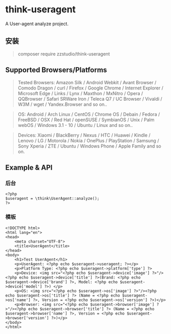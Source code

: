 # think-useragent

A User-agent analyze project.

## 安装

> composer require zzstudio/think-useragent

## Supported Browsers/Platforms

> Tested Browsers: Amazon Silk / Android Webkit / Avant Browser / Comodo Dragon / curl / Firefox / Google Chrome / Internet Explorer / Microsoft Edge / Links / Lynx / Maxthon / MxNitro / Opera / QQBrowser / Safari SRWare Iron / Teleca Q7 / UC Browser / Vivaldi / W3M / wget / Yandex.Browser and so on..

> OS: Android / Arch Linux / CentOS / Chrome OS / Debain / Fedora / FreeBSD / OSX / Red Hat / openSUSE / SymbianOS / Unix / Palm webOS / Windows 3.1 - 10 / Ubuntu / Linux and so on..

> Devices: Xiaomi / BlackBerry / Nexus / HTC / Huawei / Kindle / Lenovo / LG / Motorola / Nokia / OnePlus / PlayStation / Samsung / Sony Xperia / ZTE / Ubuntu / Windows Phone / Apple Family and so on.

## Example & API

### 后台

```
<?php
$useragent = \think\UserAgent::analyze();
?>
```

### 模板

```
<!DOCTYPE html>
<html lang="en">
<head>
	<meta charset="UTF-8">
	<title>UserAgent</title>
</head>
<body>
    <h1>Test UserAgent</h1>
    <p>UserAgent: <?php echo $useragent->useragent; ?></p>
    <p>Platform Type: <?php echo $useragent->platform['type'] ?>
    <p>Device: <img src="<?php echo $useragent->device['image'] ?>"/><?php echo $useragent->device['title'] ?>(Brand: <?php echo $useragent->device['brand'] ?>, Model: <?php echo $useragent->device['model'] ?>) </p>
    <p>OS: <img src="<?php echo $useragent->os['image'] ?>"/><?php echo $useragent->os['title'] ?> (Name = <?php echo $useragent->os['name'] ?>, Version = <?php echo $useragent->os['version'] ?>)</p>
    <p>Browser: <img src="<?php echo $useragent->browser['image'] ?>"/><?php echo $useragent->browser['title'] ?> (Name = <?php echo $useragent->browser['name'] ?>, Version = <?php echo $useragent->browser['version'] ?>)</p>
</body>
</html>
```